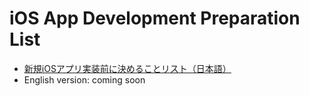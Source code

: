# iOS App Development Preparation List

- [新規iOSアプリ実装前に決めることリスト（日本語）](./新規iOSアプリ実装前に決めることリスト.md)
- English version: coming soon
